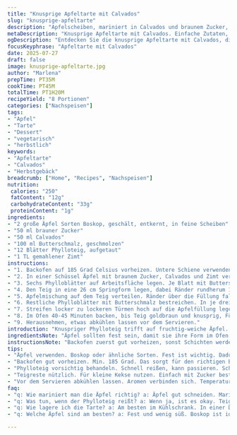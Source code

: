 ```yaml
---
title: "Knusprige Apfeltarte mit Calvados"
slug: "knusprige-apfeltarte"
description: "Apfelscheiben, mariniert in Calvados und braunem Zucker, eingebettet in knusprigen Phylloteig, gebacken bis goldbraun. Butter zum Bestreichen der Teigschichten sorgt für eine knusprige Textur. Die Apfelmenge leicht reduziert, Zuckeranteil gesenkt. Statt Armagnac Calvados für milderen Apfelbrandgeschmack. Optional Zimt für Würze. Phylloblätter in dünnere Streifen geschnitten, zu lockeren Türmen geformt für luftig-knuspriges Topping. Abweichende Backzeit, um Teig und Füllung optimal zu garen. Einfach, leicht zu machen, vegetarisch, ohne Nüsse, ohne Milch und Ei. Für 6-8 Portionen ausgelegt."
metaDescription: "Knusprige Apfeltarte mit Calvados. Einfache Zutaten, tolle Aromen. Perfekt für den Herbst. Warm serviert, unwiderstehlich."
ogDescription: "Entdecken Sie die knusprige Apfeltarte mit Calvados, die im Herbst begeistert. Einfach und köstlich."
focusKeyphrase: "Apfeltarte mit Calvados"
date: 2025-07-27
draft: false
image: knusprige-apfeltarte.jpg
author: "Marlena"
prepTime: PT35M
cookTime: PT45M
totalTime: PT1H20M
recipeYield: "8 Portionen"
categories: ["Nachspeisen"]
tags:
- "Apfel"
- "Tarte"
- "Dessert"
- "vegetarisch"
- "herbstlich"
keywords:
- "Apfeltarte"
- "Calvados"
- "Herbstgebäck"
breadcrumb: ["Home", "Recipes", "Nachspeisen"]
nutrition: 
 calories: "250"
 fatContent: "12g"
 carbohydrateContent: "33g"
 proteinContent: "1g"
ingredients:
- "2 große Äpfel Sorten Boskop, geschält, entkernt, in feine Scheiben"
- "50 ml brauner Zucker"
- "50 ml Calvados"
- "100 ml Butterschmalz, geschmolzen"
- "12 Blätter Phylloteig, aufgetaut"
- "1 TL gemahlener Zimt"
instructions:
- "1. Backofen auf 185 Grad Celsius vorheizen. Untere Schiene verwenden."
- "2. In einer Schüssel Äpfel mit braunem Zucker, Calvados und Zimt vermischen. Ziehen lassen."
- "3. Sechs Phylloblätter auf Arbeitsfläche legen. Je Blatt mit Butterschmalz dünn bestreichen. Übereinander stapeln."
- "4. Den Teig in eine 26 cm Springform legen, dabei Ränder rundherum 1,5 cm überstehen lassen. Überschüssigen Teig beiseitelegen."
- "5. Apfelmischung auf dem Teig verteilen. Ränder über die Füllung falten."
- "6. Restliche Phylloblätter mit Butterschmalz bestreichen. In je drei Streifen je Blatt schneiden, ca. 40 cm lang."
- "7. Streifen locker zu lockeren Türmen hoch auf die Apfelfüllung legen. Lockeren, luftigen Effekt erzeugen."
- "8. Im Ofen 40-45 Minuten backen, bis Teig goldbraun und knusprig, Füllung weich."
- "9. Herausnehmen, etwas abkühlen lassen vor dem Servieren."
introduction: "Knuspriger Phylloteig trifft auf fruchtig-weiche Äpfel. Statt Armagnac Calvados, milder, klarer Apfelbrand. Brown sugar statt weißem Zucker für Tiefe, Zimt für Wärme. Butterdünn bestrichene Phylloblätter stapeln sich, schaffen Textur, Volumen. Keine Eier. Keine Milch. Vegan fast. Einfach zusammengefügt, ohne große Schnörkel. Springform kleiner als im Original. Teig überlappt, Ränder eingeklappt, Apfelscheiben dicht geschichtet. Oberflächenstreifen in Türme gelegt. Sorgt für Luftigkeit und knusprige Bissigkeit. Backzeit um fünf Minuten verlängert, weil Teig etwas dicker. Herauskommt: goldbraune Tarte, knusprig, fruchtig, leicht alkoholisch, warm. Serviert warm, mit Sahne oder pur. Ein Hauch Herbst. Kuchen ohne Aufheben, unkompliziert. Fast spielerisch."
ingredientsNote: "Äpfel sollten fest sein, damit sie ihre Form im Ofen behalten. Boskop oder ähnliche Sorten. Schälen nicht optional, sonst wird der Biss etwas herb. Brauner Zucker gibt Farbe und Tiefe, nicht zu süß dosieren. Calvados liefert Aroma ohne zu dominieren. Wer mag, kann Zimt weglassen oder durch Vanille ersetzen – Varianz ist möglich. Butter flüssig, nicht heiß zum Bestreichen. Phylloteig früh genug auftauen und sorgsam behandeln, reisst schnell. Je dünner die Schichten, desto knuspriger die Tarte. Teigstreifen länglich schneiden für Türme, nicht zu breit. Überschüssiger Teig kann für kleine Kekse gebacken werden. Kleine Springform reicht, fördert Tiefe und Volumen. Zutaten leicht reduziert, damit das Ergebnis nicht zu dicht wird."
instructionsNote: "Backofen zuerst gut vorheizen, sonst Schichten werden zu feucht. Äpfel wohlmöglich schon eine Stunde vorher marinieren für Aroma. Phylloteig erst kurz vor Verwendung ausrollen. Jeder Blatt mit Butterschmalz bestreichen, damit sie nicht zusammenkleben und gut bräunen. Teig vorsichtig in die Form legen, Ränder überstehen lassen und über die Füllung falten – wenig drücken, damit Luft bleibt. Apfelscheiben gleichmäßig verteilen, nichts verrutschen lassen. Restliche Blätter in lange Streifen schneiden, dann locker zusammenlegen, Türme bilden, nicht plattdrücken. Sorgt für luftige oberste Schicht. Backzeit hängt vom Ofen ab, Kontrolle empfohlen. Nach 40 Minuten mit einer Gabel prüfen, ob Apfel weich ist. Abkühlen lassen, dann besser schneiden. Gibt Zeit, Aromen zu verbinden. Ohne Eile."
tips:
- "Äpfel verwenden. Boskop oder ähnliche Sorten. Fest ist wichtig. Dadurch behalten die Äpfel ihre Form beim Backen. Wer es süßer mag, kann Zucker erhöhen. Brauner Zucker gibt nicht nur Süße, auch Geschmack."
- "Backofen gut vorheizen. Min. 185 Grad. Das sorgt für den richtigen Biss. Ränder der Teigbahn über die Füllung falten. Wichtig, nicht zu fest drücken. Dann bleibt Luft drin und verhindert ein Aufweichen."
- "Phylloteig vorsichtig behandeln. Schnell reißen, kann passieren. Schnitt in lange Streifen für Türme. Je dünner, desto besser. Diese Türme erhöhen die Luftigkeit. Türme locker legen, plattdrücken vermeiden."
- "Teigreste nützlich. Für kleine Kekse nutzen. Einfach mit Zucker bestreuen und backen. Backzeit überwachen. Jeder Ofen ist anders. Nach 40 Minuten mit Gabel prüfen. Ob Äpfel weich sind, wichtig."
- "Vor dem Servieren abkühlen lassen. Aromen verbinden sich. Temperatur nicht zu heiß, sonst zerfällt die Tarte beim Schneiden. Mit Sahne dazu? Oder pur genießen. Beide Varianten möglich."
faq:
- "q: Wie mariniert man die Äpfel richtig? a: Äpfel gut schneiden. Marinieren mit Zucker und Calvados. Eine Stunde ist ideal. Macht die Aromen besser. Aber kann auch kürzer sein."
- "q: Was tun, wenn der Phylloteig reißt? a: Wenn ja, ist es okay. Teig erstmal ruhen lassen. Kühl lagern. Oft sind Blätter zu trocken. Da hilft vorsichtiger Umgang."
- "q: Wie lagere ich die Tarte? a: Am besten im Kühlschrank. In einer Dose. Hält ein paar Tage frisch. Kann aufgewärmt werden. Oder auch kalt gegessen werden. Nicht besonders gut im Gefrierschrank."
- "q: Welche Äpfel sind am besten? a: Fest und wenig süß. Boskop ist ideal. Gravensteiner auch gut. Aber man kann auch andere Sorten verwenden. Kombinationen sind möglich. Dann ändert sich der Geschmack."

---
```

